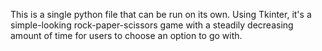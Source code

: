 This is a single python file that can be run on its own.
Using Tkinter, it's a simple-looking rock-paper-scissors game
with a steadily decreasing amount of time for users to choose
an option to go with.
